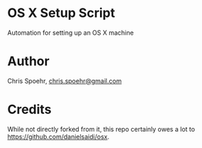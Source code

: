 # OS X Setup Script
Automation for setting up an OS X machine

# Author
Chris Spoehr, chris.spoehr@gmail.com

# Credits
While not directly forked from it, this repo certainly owes a lot to https://github.com/danielsaidi/osx.
